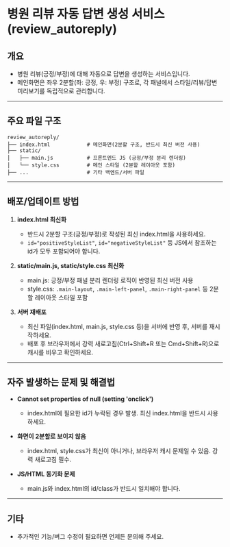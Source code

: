 # 병원 리뷰 자동 답변 생성 서비스 (review_autoreply)

## 개요
- 병원 리뷰(긍정/부정)에 대해 자동으로 답변을 생성하는 서비스입니다.
- 메인화면은 좌우 2분할(좌: 긍정, 우: 부정) 구조로, 각 패널에서 스타일/리뷰/답변 미리보기를 독립적으로 관리합니다.

---

## 주요 파일 구조

```
review_autoreply/
├── index.html            # 메인화면(2분할 구조, 반드시 최신 버전 사용)
├── static/
│   ├── main.js           # 프론트엔드 JS (긍정/부정 분리 렌더링)
│   └── style.css         # 메인 스타일 (2분할 레이아웃 포함)
├── ...                   # 기타 백엔드/서버 파일
```

---

## 배포/업데이트 방법

1. **index.html 최신화**
   - 반드시 2분할 구조(긍정/부정)로 작성된 최신 index.html을 사용하세요.
   - `id="positiveStyleList"`, `id="negativeStyleList"` 등 JS에서 참조하는 id가 모두 포함되어야 합니다.

2. **static/main.js, static/style.css 최신화**
   - main.js: 긍정/부정 패널 분리 렌더링 로직이 반영된 최신 버전 사용
   - style.css: `.main-layout`, `.main-left-panel`, `.main-right-panel` 등 2분할 레이아웃 스타일 포함

3. **서버 재배포**
   - 최신 파일(index.html, main.js, style.css 등)을 서버에 반영 후, 서버를 재시작하세요.
   - 배포 후 브라우저에서 강력 새로고침(Ctrl+Shift+R 또는 Cmd+Shift+R)으로 캐시를 비우고 확인하세요.

---

## 자주 발생하는 문제 및 해결법

- **Cannot set properties of null (setting 'onclick')**
  - index.html에 필요한 id가 누락된 경우 발생. 최신 index.html을 반드시 사용하세요.

- **화면이 2분할로 보이지 않음**
  - index.html, style.css가 최신이 아니거나, 브라우저 캐시 문제일 수 있음. 강력 새로고침 필수.

- **JS/HTML 동기화 문제**
  - main.js와 index.html의 id/class가 반드시 일치해야 합니다.

---

## 기타

- 추가적인 기능/버그 수정이 필요하면 언제든 문의해 주세요.
